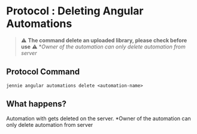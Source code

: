 # Protocol : Deleting Angular Automations

> :warning: **The command delete an uploaded library, please check before use**
> :warning: **Owner of the automation can only delete automation from server*

## Protocol Command

```
jennie angular automations delete <automation-name>
```

## What happens?
Automation with <automation-name> gets deleted on the server. 
*Owner of the automation can only delete automation from server